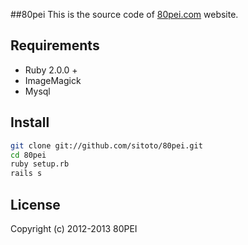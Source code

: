 ##80pei
This is the source code of [80pei.com](http://80pei.com) website.

## Requirements

* Ruby 2.0.0 +
* ImageMagick
* Mysql

## Install

```bash
git clone git://github.com/sitoto/80pei.git
cd 80pei
ruby setup.rb
rails s
```

## License

Copyright (c) 2012-2013 80PEI

